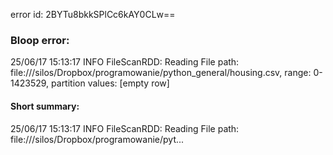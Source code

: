 error id: 2BYTu8bkkSPlCc6kAY0CLw==
### Bloop error:

25/06/17 15:13:17 INFO FileScanRDD: Reading File path: file://<HOME>/silos/Dropbox/programowanie/python_general/housing.csv, range: 0-1423529, partition values: [empty row]
#### Short summary: 

25/06/17 15:13:17 INFO FileScanRDD: Reading File path: file://<HOME>/silos/Dropbox/programowanie/pyt...